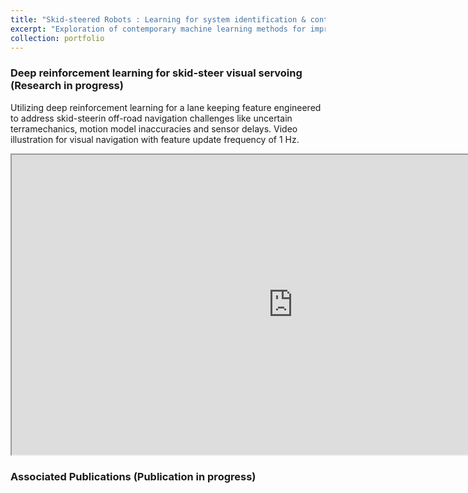 ```yaml
---
title: "Skid-steered Robots : Learning for system identification & control"
excerpt: "Exploration of contemporary machine learning methods for improved motion planning and controls for skid-steered wheeled mobile robots. <br/> <img src='/images/SkidSteerTN_A.jpg'> <br/> Add something here"
collection: portfolio
---
```


### Deep reinforcement learning for skid-steer visual servoing (Research in progress) 

Utilizing deep reinforcement learning for a lane keeping feature engineered to address skid-steerin off-road navigation challenges like uncertain terramechanics, motion model inaccuracies and sensor delays.
Video illustration for visual navigation with feature update frequency of 1 Hz.

<iframe src="https://drive.google.com/file/d/1tH3SoMyIDk6CS9fLsMas2zz-V2X6w-Rk/preview" width="900" height="480" allow="autoplay"></iframe>

### Associated Publications (Publication in progress) 
